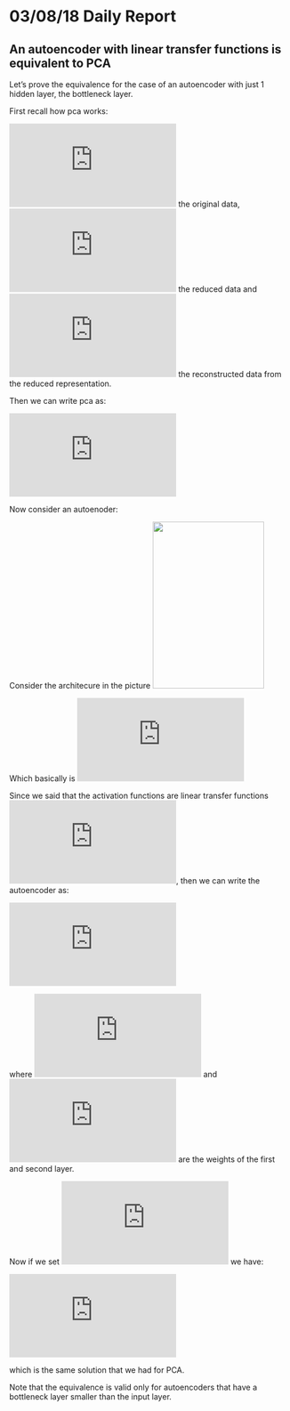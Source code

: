 # 03/08/18 Daily Report

## An autoencoder with linear transfer functions is equivalent to PCA

Let’s prove the equivalence for the case of an autoencoder with just 1 hidden layer, the bottleneck layer.

First recall how pca works:

![equation](https://latex.codecogs.com/gif.latex?x) the original data, ![equation](https://latex.codecogs.com/gif.latex?z) the reduced data and ![equation](https://latex.codecogs.com/gif.latex?z) the reconstructed data from the reduced representation. 

Then we can write pca as:

![equation](https://latex.codecogs.com/gif.latex?%5Cnewline%20z%3DB%5E%7BT%7Dx%20%5Cnewline%20%5Chat%7Bx%7D%20%3D%20Bz%20%5Cnewline)




Now consider an autoenoder:

Consider the architecure in the picture
<img src="https://github.com/jwcse/DeepLearning/blob/master/img/cmp_autoencoder_pca.PNG" width="200" height="300">

Which basically is ![equation](https://latex.codecogs.com/gif.latex?x%5Crightarrow%20z%5Crightarrow%20%5Chat%7Bx%7D)

Since we said that the activation functions are linear transfer functions ![equation](https://latex.codecogs.com/gif.latex?%5Csigma%28x%29%3Dx), then we can write the autoencoder as:

![equation](https://latex.codecogs.com/gif.latex?%5Chat%7Bx%7D%3DW_%7B1%7DW_%7B2%7Dx)

where ![equation](https://latex.codecogs.com/gif.latex?W_%7B1%7D) and ![equation](https://latex.codecogs.com/gif.latex?W_%7B2%7D) are the weights of the first and second layer.

Now if we set ![equation](https://latex.codecogs.com/gif.latex?W_%7B1%7D%20%3D%20B%2C%20W_%7B2%7D%20%3D%20B%5E%7BT%7D) we have:

![equation](https://latex.codecogs.com/gif.latex?%5Cnewline%20%5Chat%7Bx%7D%3DW_%7B1%7D%28W_%7B2%7Dx%29%5Cnewline%20%5Chat%7Bx%7D%3DW_%7B1%7Dz%20%5Cnewline%20%5Chat%7Bx%7D%3DBz)

which is the same solution that we had for PCA.

Note that the equivalence is valid only for autoencoders that have a bottleneck layer smaller than the input layer.
